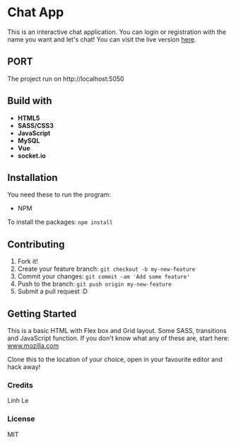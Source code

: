 
# Chat App
This is an interactive chat application. You can login or registration with the name you want and let's chat! You can visit the live version [here](https://ll-chat-app1.herokuapp.com/).

## PORT
The project run on http://localhost:5050

## Build with 
* **HTML5**
* **SASS/CSS3**
* **JavaScript**
* **MySQL**
* **Vue**
* **socket.io**

## Installation 
You need these to run the program:

* NPM

To install the packages: `npm install`

## Contributing 

1. Fork it!
2. Create your feature branch: `git checkout -b my-new-feature`
3. Commit your changes: `git commit -am 'Add some feature'`
4. Push to the branch: `git push origin my-new-feature`
5. Submit a pull request :D

## Getting Started
This is a basic HTML with Flex box and Grid layout. Some SASS, transitions and JavaScript function. If you don't know what any of these are, start here: www.mozilla.com

Clone this to the location of your choice, open in your favourite editor and hack away!

### Credits
Linh Le 

### License
MIT



